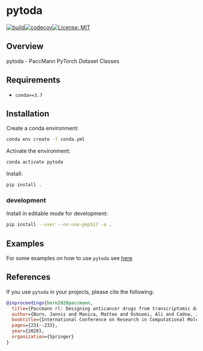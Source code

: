# pytoda
[![build](https://github.com/PaccMann/paccmann_datasets/workflows/build/badge.svg)](https://github.com/PaccMann/paccmann_datasets/actions)[![codecov](https://codecov.io/gh/PaccMann/paccmann_datasets/branch/master/graph/badge.svg?token=C10ICE7S0Q)](https://codecov.io/gh/PaccMann/paccmann_datasets)[![License: MIT](https://img.shields.io/badge/License-MIT-yellow.svg)](https://opensource.org/licenses/MIT)

## Overview

pytoda - PaccMann P*yTo*rch *Da*taset Classes

## Requirements

- `conda>=3.7`

## Installation

Create a conda environment:

```sh
conda env create -f conda.yml
```

Activate the environment:

```sh
conda activate pytoda
```

Install:

```sh
pip install .
```

### development

Install in editable mode for development:

```sh
pip install --user --no-use-pep517 -e .
```

## Examples

For some examples on how to use `pytoda` see [here](./examples)

## References

If you use `pytoda` in your projects, please cite the following:

```bib
@inproceedings{born2020paccmann,
  title={Paccmann rl: Designing anticancer drugs from transcriptomic data via reinforcement learning},
  author={Born, Jannis and Manica, Matteo and Oskooei, Ali and Cadow, Joris and Mart{\'\i}nez, Mar{\'\i}a Rodr{\'\i}guez},
  booktitle={International Conference on Research in Computational Molecular Biology},
  pages={231--233},
  year={2020},
  organization={Springer}
}
```
